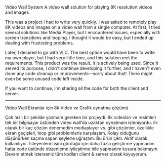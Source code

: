 Video Wall System
A video wall solution for playing 8K resolution videos and images

This was a project I had to write very quickly. I was asked to remotely play 8K videos and images on a video wall from a single computer. At first, I tried several solutions like Media Player, but I encountered issues, especially with screen transitions and looping. I thought it would be easy, but I ended up dealing with frustrating problems.

Later, I decided to go with VLC. The best option would have been to write my own player, but I had very little time, and this solution met the requirements. This product was the result. It is actively being used. Since it served its purpose, I didn't continue developing it further, and I haven't even done any code cleanup or improvements—sorry about that! There might even be some unused code left inside.

If you want to continue, I'm sharing all the code for both the client and server.

---------------------------------------------------------------------

Video Wall Ekranlar için 8k Video ve Grafik oynatma çözümü

Çok hızlı bir şekilde yazmam gereken bir projeydi. 8k videoları ve resimleri tek bir bilgisayar üstünden video wall'da uzaktan oynatmam isteniyordu. ilk olarak bir kaç çözüm denemedim mediaplayer vs. gibi çözümler, özellikle ekran geçişleri, loop gibi problemlerle karşılaştım. Kolay olduğunu düşünürken saçma sapan şeylerle uğraştım. Bu ürün çıktı. Aktif olarak kullanılıyor. İsteyenlerin işini gördüğü için daha fazla geliştirme yapmadım hatta code üstünde düzenleme iyileştirme bile yapmadım kusura bakmayın. Devam etmek isterseniz tüm kodları client & server olarak koyuyorum.
